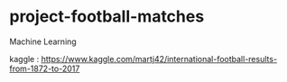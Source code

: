 # project-football-matches
Machine Learning

kaggle : https://www.kaggle.com/martj42/international-football-results-from-1872-to-2017

